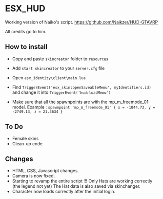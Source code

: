 # ESX_HUD
Working version of Naiko's script.
https://github.com/Naikzer/HUD-GTAVRP

All credits go to him.

## How to install

* Copy and paste ```skincreator``` folder to ```resources```
* Add ```start skincreator``` to your ```server.cfg``` file

* Open ```esx_identity\client\main.lua```
* Find ```TriggerEvent('esx_skin:openSaveableMenu', myIdentifiers.id)``` and change it into ```TriggerEvent('hud:loadMenu')```

* Make sure that all the spawnpoints are with the mp_m_freemode_01 model.
 Example : ```spawnpoint 'mp_m_freemode_01' { x = -1044.73, y = -2749.13, z = 21.3634 }```
 
## To Do
* Female skins
* Clean-up code

## Changes
* HTML, CSS, Javascript changes.
* Camera is now fixed.
* Starting to revamp the entire script !!! Only Hats are working correctly (the legend not yet) The Hat data is also saved via skinchanger.
* Character now loads correctly after the initial login.
